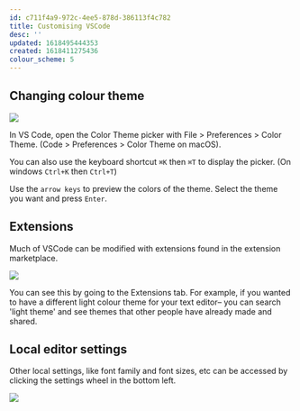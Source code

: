 ```yaml
---
id: c711f4a9-972c-4ee5-878d-386113f4c782
title: Customising VSCode
desc: ''
updated: 1618495444353
created: 1618411275436
colour_scheme: 5
---
```


## Changing colour theme

![](https://code.visualstudio.com/assets/docs/getstarted/themes/themes_hero.gif)

In VS Code, open the Color Theme picker with File > Preferences > Color Theme. (Code > Preferences > Color Theme on macOS).

You can also use the keyboard shortcut `⌘K` then `⌘T` to display the picker. (On windows `Ctrl+K` then `Ctrl+T`)

Use the `arrow keys` to preview the colors of the theme.
Select the theme you want and press `Enter`.

## Extensions

Much of VSCode can be modified with extensions found in the extension marketplace.

![](https://code.visualstudio.com/assets/docs/editor/extension-gallery/recommendations.png)

You can see this by going to the Extensions tab. For example, if you wanted to have a different light colour theme for your text editor– you can search 'light theme' and see themes that other people have already made and shared.

## Local editor settings

Other local settings, like font family and font sizes, etc can be accessed by clicking the settings wheel in the bottom left.

![](http://www.alphr.com/wp-content/uploads/2020/12/Screenshot_6-22.png)